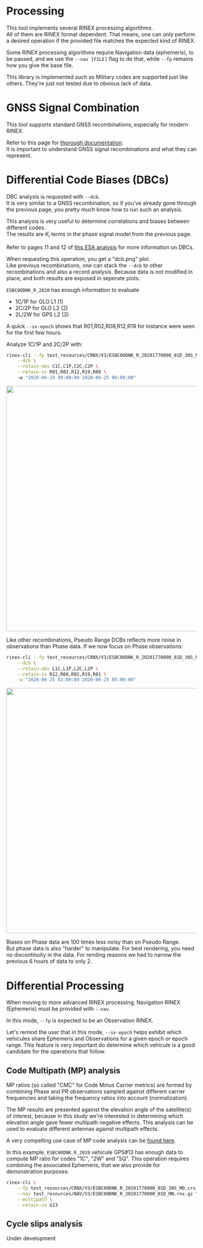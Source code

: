 Processing
==========

This tool implements several RINEX processing algorithms.    
All of them are RINEX format dependent. That means,
one can only perform a desired operation if the provided file matches
the expected kind of RINEX.

Some RINEX processing algorithms require Navigation data (ephemeris),
to be passed, and we use the `--nav [FILE]` flag to do that,
while `--fp` remains how you give the base file.

This library is implemented such as Military codes are supported just like others.
They're just not tested due to obvious lack of data.

GNSS Signal Combination
=======================

This tool supports standard GNSS recombinations, especially for modern RINEX. 

Refer to this page for [thorough documentation](gnss-combination.md).  
It is important to understand GNSS signal recombinations and what they can represent.  

Differential Code Biases (DBCs)
===============================

DBC analysis is requested with `--dcb`.  
It is very similar to a GNSS recombination, so if you've already gone through the previous page,
you pretty much know how to run such an analysis.

This analysis is very useful to determine correlations and biases between different codes.  
The results are $K_i$ terms in the phase signal model from the previous page.

Refer to pages 11 and 12 of
[this ESA analysis](http://navigation-office.esa.int/attachments_12649498_1_Reichel_5thGalSciCol_2015.pdf)
for more information on DBCs.

When requesting this operation, you get a "dcb.png" plot.  
Like previous recombinations, one can stack the `--dcb` to other recombinations and also a record analysis. 
Because data is not modified in place, and both results are exposed in seperate plots.

`ESBC00DNK_R_2020` has enough information to evaluate

* 1C/1P for GLO L1 (1)
* 2C/2P for GLO L2 (2)
* 2L/2W for GPS L2 (3)

A quick `--sv-epoch` shows that R01,R02,R08,R12,R19 for instance were seen for the first few hours.

Analyze 1C/1P and 2C/2P with:

```bash
rinex-cli --fp test_resources/CRNX/V3/ESBC00DNK_R_20201770000_01D_30S_MO.crx.gz \
    --dcb \
    --retain-obs C1C,C1P,C2C,C2P \
    --retain-sv R01,R02,R12,R19,R08 \ 
    -w "2020-06-25 00:00:00 2020-06-25 06:00:00"
```

<img align="center" width="650" src="https://github.com/gwbres/rinex/blob/main/doc/plots/esbc00dnk_pr_dcbs.png">

Like other recombinations, Pseudo Range DCBs reflects more noise in observations
than Phase data. If we now focus on Phase observations:

```bash
rinex-cli --fp test_resources/CRNX/V3/ESBC00DNK_R_20201770000_01D_30S_MO.crx.gz \
    --dcb \
    --retain-obs L1C,L1P,L2C,L2P \
    --retain-sv R12,R08,R02,R19,R01 \
    -w "2020-06-25 03:00:00 2020-06-25 05:00:00"
```

<img align="center" width="650" src="https://github.com/gwbres/rinex/blob/main/doc/plots/esbc00dnk_ph_dcbs.png">

Biases on Phase data are 100 times less noisy than on Pseudo Range.  
But phase data is also "harder" to manipulate. For best rendering, you need
no discontinuity in the data. For rending reasons we had to
narrow the previous 6 hours of data to only 2.

Differential Processing
=======================

When moving to more advanced RINEX processing,
Navigation RINEX (Ephemeris) must be provided with `--nav`.

In this mode, `--fp` is expected to be an Observation RINEX.

Let's remind the user that in this mode, `--sv-epoch` helps
exhibit which vehicules share Ephemeris and Observations for a given epoch
or epoch range. This feature is very important do determine
which vehicule is a good candidate for the operations that follow.

## Code Multipath (MP) analysis

MP ratios (so called "CMC" for Code Minus Carrier metrics) 
are formed by combining Phase and PR observations sampled against different carrier frequencies
and taking the frequency ratios into account (normalization).

The MP results are presented against the elevation angle of the satellite(s) of interest,
because in this study we're interested in determining which elevation angle gave
fewer multipath negative effects. This analysis can be used to evaluate
different antennas against multipath effects.

A very compelling use case of MP code analysis
can be
[found here](https://www.taoglas.com/wp-content/uploads/pdf/Multipath-Analysis-Using-Code-Minus-Carrier-Technique-in-GNSS-Antennas-_WhitePaper_VP__Final-1.pdf).

In this example, `ESBC00DNK_R_2020` vehicule GPS#13 
has enough data to compute MP ratio for codes "1C", "2W" and "5Q".
This operation requires combining the associated Ephemeris, that we also provide
for demonstration purposes:

```bash
rinex-cli \
    --fp test_resources/CRNX/V3/ESBC00DNK_R_20201770000_01D_30S_MO.crx.gz \
    --nav test_resources/NAV/V3/ESBC00DNK_R_20201770000_01D_MN.rnx.gz \
    --multipath \
    --retain-sv G13
```

## Cycle slips analysis

Under development
